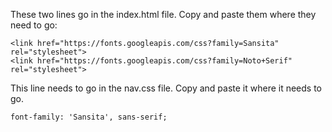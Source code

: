 
These two lines go in the index.html file. Copy and paste them where they need to go:

```
<link href="https://fonts.googleapis.com/css?family=Sansita" rel="stylesheet">
<link href="https://fonts.googleapis.com/css?family=Noto+Serif" rel="stylesheet">
```

This line needs to go in the nav.css file. Copy and paste it where it needs to go.

```
font-family: 'Sansita', sans-serif;
```
